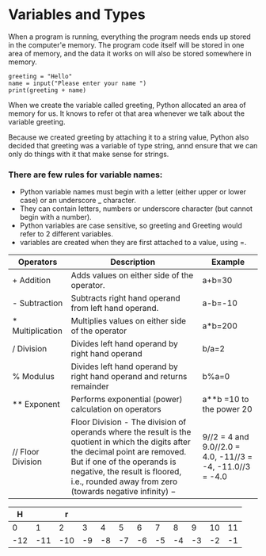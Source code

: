 # Variables and Types  
When a program is running, everything the program needs ends up stored in the computer'e memory. The program code itself will be stored in one area of memory, and the data it works on will also be stored somewhere in memory.

    greeting = "Hello" 
    name = input("Please enter your name ")
    print(greeting + name)
    
When we create the variable called greeting, Python allocated an area of memory for us. It knows to refer ot that area whenever we talk about the variable greeting.

Because we created greeting by attaching it to a string value, Python also decided that greeting was a variable of type string, annd ensure that we can only do things with it that make sense for strings.

### There are few rules for variable names:
* Python variable names must begin with a letter (either upper or lower case) or an underscore _ character.
* They can contain letters, numbers or underscore character (but cannot begin with a number).
* Python variables are case sensitive, so greeting and Greeting would refer to 2 different variables.
* variables are created when they are first attached to a value, using =.


| Operators | Description | Example |
|-----------|-------------|---------|
| + Addition | Adds values on either side of the operator. | a+b=30 |
| - Subtraction | Subtracts right hand operand from left hand operand. | a-b=-10|
| * Multiplication | Multiplies values on either side of the operator | a*b=200 |
| / Division | Divides left hand operand by right hand operand | b/a=2 |
| % Modulus | Divides left hand operand by right hand operand and returns remainder | b%a=0 |
| ** Exponent | Performs exponential (power) calculation on operators | a**b =10 to the power 20 |
| // Floor Division | 	Floor Division - The division of operands where the result is the quotient in which the digits after the decimal point are removed. But if one of the operands is negative, the result is floored, i.e., rounded away from zero (towards negative infinity) − | 9//2 = 4 and 9.0//2.0 = 4.0, -11//3 = -4, -11.0//3 = -4.0| 


| H |   | r |   |  |   |   |  |  |  |   |  |
|---|---|---|---|--|---|---|---|---|---|---|---|
| 0 | 1 | 2 | 3 | 4 | 5 | 6 | 7 | 8 | 9 | 10 | 11 |
| -12 | -11 | -10 | -9 | -8 | -7 | -6 | -5 | -4 | -3 | -2 | -1 |
